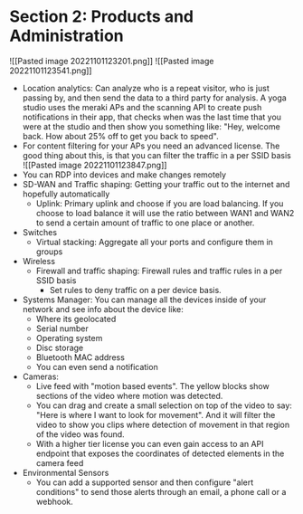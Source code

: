 # Section 2: Products and Administration

![[Pasted image 20221101123201.png]]
![[Pasted image 20221101123541.png]]
- Location analytics: Can analyze who is a repeat visitor, who is just passing by, and then send the data to a third party for analysis. A yoga studio uses the meraki APs and the scanning API to create push notifications in their app, that checks when was the last time that you were at the studio and then show you something like: "Hey, welcome back. How about 25% off to get you back to speed".
- For content filtering for your APs you need an advanced license. The good thing about this, is that you can filter the traffic in a per SSID basis
![[Pasted image 20221101123847.png]]
- You can RDP into devices and make changes remotely
- SD-WAN and Traffic shaping: Getting your traffic out to the internet and hopefully automatically
	- Uplink: Primary uplink and choose if you are load balancing. If you choose to load balance it will use the ratio between WAN1 and WAN2 to send a certain amount of traffic to one place or another.
- Switches
	- Virtual stacking: Aggregate all your ports and configure them in groups
- Wireless
	- Firewall and traffic shaping: Firewall rules and traffic rules in a per SSID basis
		- Set rules to deny traffic on a per device basis.
- Systems Manager: You can manage all the devices inside of your network and see info about the device like:
	- Where its geolocated
	- Serial number
	- Operating system
	- Disc storage
	- Bluetooth MAC address
	- You can even send a notification
- Cameras:
	- Live feed with "motion based events". The yellow blocks show sections of the video where motion was detected. 
	- You can drag and create a small selection on top of the video to say: "Here is where I want to look for movement". And it will filter the video to show you clips where detection of movement in that region of the video was found.
	- With a higher tier license you can even gain access to an API endpoint that exposes the coordinates of detected elements in the camera feed
- Environmental Sensors
	- You can add a supported sensor and then configure "alert conditions" to send those alerts through an email, a phone call or a webhook.